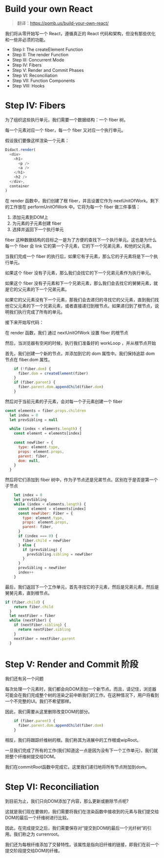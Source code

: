 
# Build your own React

> 翻译：<https://pomb.us/build-your-own-react/>

我们将从零开始写一个 React，遵循真正的 React 代码和架构，但没有那些优化和一些非必须的功能。

- Step I: The createElement Function
- Step II: The render Function
- Step III: Concurrent Mode
- Step IV: Fibers
- Step V: Render and Commit Phases
- Step VI: Reconciliation
- Step VII: Function Components
- Step VIII: Hooks

# Step IV: Fibers

为了组织这些执行单元，我们需要一个数据结构：一个 fiber 树。

每一个元素对应一个 fiber，每一个 fiber 又对应一个执行单元。

假设我们要像这样渲染一个元素：

```js
Didact.render(
  <div>
    <h1>
      <p />
      <a />
    </h1>
    <h2 />
  </div>,
  container
)
```

在 render 函数中，我们创建了根 fiber，并且设置它作为 nextUnitOfWork。剩下的工作放在 performUnitOfWork 中。它将为每一个 fiber 做三件事情：

1. 添加元素到DOM上
2. 为元素的子元素创建 fiber
3. 选择并返回下一个执行单元

fiber 这种数据结构的目标之一是为了方便的查找下一个执行单元。这也是为什么每一个 fiber 会 link 它的第一个子元素，它的下一个兄弟元素，和他的父元素。

当我们完成一个 fiber 的执行后，如果它有子元素，那么它的子元素将是下一个执行单元。

如果这个 fiber 没有子元素，那么我们会找它的下一个兄弟元素作为执行单元。

如果这个 fiber 没有子元素和下一个兄弟元素，那么我们会去找它的舅舅元素，就是它的父元素的下一个兄弟元素。

如果它的父元素没有下一个元素，那我们会去递归的寻找它的父元素，直到我们找他它父元素的下一个兄弟元素，或者直接递归到根节点。如果递归到了根节点，说明我们执行完成了所有的单元。

接下来开始写代码：

在 render 函数，我们 通过 nextUnitOfWork 设置 fiber 的根节点

然后，当浏览器有空闲的时候，执行我们准备好的 workLoop ，并从根节点开始

首先，我们创建一个新的节点，并添加到它的 dom 属性中。我们保持追踪 dom 节点在 fiber.dom 属性。

```js
    if (!fiber.dom) {
      fiber.dom = createElement(fiber)
    }
    if (fiber.parent) {
      fiber.parent.dom.appendChild(fiber.dom)
    }
```

然后对于当前元素的子元素，会对每一个子元素创建一个 fiber

```js
const elements = fiber.props.children
  let index = 0
  let prevSibling = null
​
  while (index < elements.length) {
    const element = elements[index]
​
    const newFiber = {
      type: element.type,
      props: element.props,
      parent: fiber,
      dom: null,
    }
  }
```

然后将它们添加到 fiber 树中，作为子节点还是兄弟节点。区别在于是否是第一个子节点

```js
    let index = 0
    let prevSibling
    while (index < elements.length) {
      const element = elements[index]
      const newFiber: Fiber = {
        type: element.type,
        props: element.props,
        parent: fiber,
      }
      if (index === 0) {
        fiber.child = newFiber
      } else {
        if (prevSibling) {
          prevSibling.sibling = newFiber
        }
      }
      prevSibling = newFiber
      index++
    }
```

最后，我们返回下一个工作单元，首先寻找它的子元素，然后是兄弟元素，然后是舅舅元素，直到根节点。

```js
if (fiber.child) {
    return fiber.child
  }
  let nextFiber = fiber
  while (nextFiber) {
    if (nextFiber.sibling) {
      return nextFiber.sibling
    }
    nextFiber = nextFiber.parent
  }
```

# Step V: Render and Commit 阶段

我们还有另一个问题

每次处理一个元素时，我们都会向DOM添加一个新节点。而且，请记住，浏览器可能会在我们完成整个树的渲染之前中断我们的工作。在这种情况下，用户将看到一个不完整的UI。我们不希望那样。

因此，我们需要从这里删除改变DOM的部分。

```js
    if (fiber.parent) {
      fiber.parent.dom.appendChild(fiber.dom)
    }
```

相反，我们将跟踪纤维树的根。我们称其为进展中的工作根或wipRoot。

一旦我们完成了所有的工作(我们知道这一点是因为没有下一个工作单元)，我们就把整个纤维树提交给DOM。

我们在commitRoot函数中完成它。这里我们递归地将所有节点附加到dom。

# Step VI: Reconciliation

到目前为止，我们只向DOM添加了内容，那么更新或删除节点呢?

这就是我们现在要做的，我们需要将我们在渲染函数中接收到的元素与我们提交给DOM的最后一个纤维树进行比较。

因此，在完成提交之后，我们需要保存对“提交到DOM的最后一个光纤树”的引用。我们称之为 currenroot。

我们还为每根纤维添加了交替特性。该属性是指向旧纤维的链接，即我们在前一个提交阶段提交给DOM的纤维。
